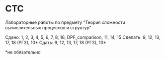 # CTC
Лабораторные работы по предмету "Теория сложности вычислительных процессов и структур"

Сдано: 1, 2, 3, 4, 5, 6, 7, 8, 16, DPF_comparison, 11, 14, 15
Сделать: 9, 12, 13, 17, 18 (РГЗ), 10*
Сдать: 9, 12, 13, 17, 18 (РГЗ), 10*

*не обязательно